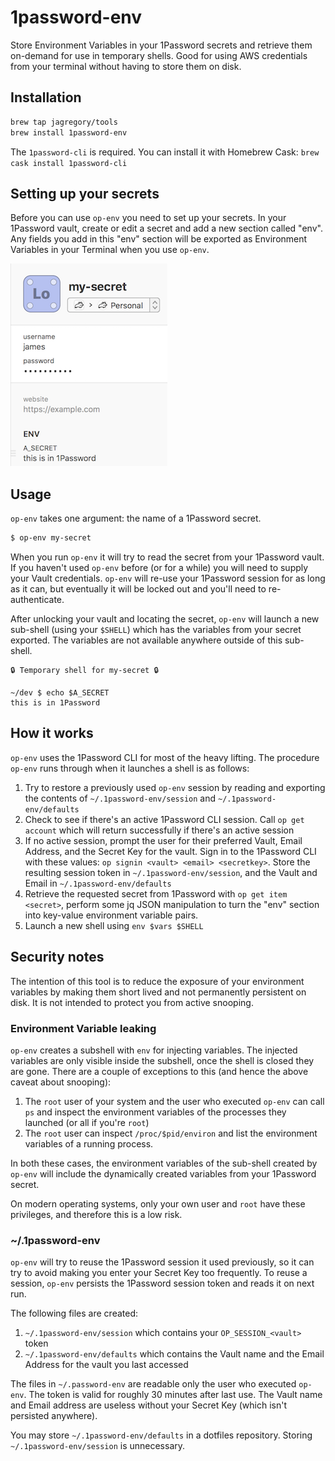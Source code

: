 # 1password-env

Store Environment Variables in your 1Password secrets and retrieve them on-demand for use in temporary shells. Good for using AWS credentials from your terminal without having to store them on disk.

## Installation

```sh
brew tap jagregory/tools
brew install 1password-env
```

The `1password-cli` is required. You can install it with Homebrew Cask: `brew cask install
1password-cli`

## Setting up your secrets

Before you can use `op-env` you need to set up your secrets. In your 1Password vault, create or edit a secret and add a new section called "env". Any fields you add in this "env" section will be exported as Environment Variables in your Terminal when you use `op-env`.

![](./docs/example-1password-env-section.png)

## Usage

`op-env` takes one argument: the name of a 1Password secret.

```sh
$ op-env my-secret
```

When you run `op-env` it will try to read the secret from your 1Password vault. If you haven't used `op-env` before (or for a while) you will need to supply your Vault credentials. `op-env` will re-use your 1Password session for as long as it can, but eventually it will be locked out and you'll need to re-authenticate.

After unlocking your vault and locating the secret, `op-env` will launch a new sub-shell (using your `$SHELL`) which has the variables from your secret exported. The variables are not available anywhere outside of this sub-shell.

```
🔒 Temporary shell for my-secret 🔒

~/dev $ echo $A_SECRET
this is in 1Password
```

## How it works

`op-env` uses the 1Password CLI for most of the heavy lifting. The procedure `op-env` runs through
when it launches a shell is as follows:

  1. Try to restore a previously used `op-env` session by reading and exporting the contents of `~/.1password-env/session` and `~/.1password-env/defaults`
  2. Check to see if there's an active 1Password CLI session. Call `op get account` which will
     return successfully if there's an active session
  3. If no active session, prompt the user for their preferred Vault, Email Address, and the Secret
     Key for the vault. Sign in to the 1Password CLI with these values: `op signin <vault> <email> <secretkey>`. Store the resulting session token in `~/.1password-env/session`, and the Vault and Email in `~/.1password-env/defaults`
  4. Retrieve the requested secret from 1Password with `op get item <secret>`, perform some jq JSON
     manipulation to turn the "env" section into key-value environment variable pairs.
  5. Launch a new shell using `env $vars $SHELL`

## Security notes

The intention of this tool is to reduce the exposure of your environment variables by making them
short lived and not permanently persistent on disk. It is not intended to protect you from active
snooping.

### Environment Variable leaking

`op-env` creates a subshell with `env` for injecting variables. The injected variables are only
visible inside the subshell, once the shell is closed they are gone. There are a couple of
exceptions to this (and hence the above caveat about snooping):

  1. The `root` user of your system and the user who executed `op-env` can call `ps` and inspect the
     environment variables of the processes they launched (or all if you're `root`)
  2. The `root` user can inspect `/proc/$pid/environ` and list the environment variables of a running process.

In both these cases, the environment variables of the sub-shell created by `op-env` will include the
dynamically created variables from your 1Password secret.

On modern operating systems, only your own user and `root` have these privileges, and therefore this
is a low risk.

### ~/.1password-env

`op-env` will try to reuse the 1Password session it used previously, so it can try to avoid making
you enter your Secret Key too frequently. To reuse a session, `op-env` persists the 1Password
session token and reads it on next run.

The following files are created:

  1. `~/.1password-env/session` which contains your `OP_SESSION_<vault>` token
  2. `~/.1password-env/defaults` which contains the Vault name and the Email Address for the vault
     you last accessed

The files in `~/.password-env` are readable only the user who executed `op-env`. The token is valid
for roughly 30 minutes after last use. The Vault name and Email address are useless without your
Secret Key (which isn't persisted anywhere).

You may store `~/.1password-env/defaults` in a dotfiles repository. Storing
`~/.1password-env/session` is unnecessary.
